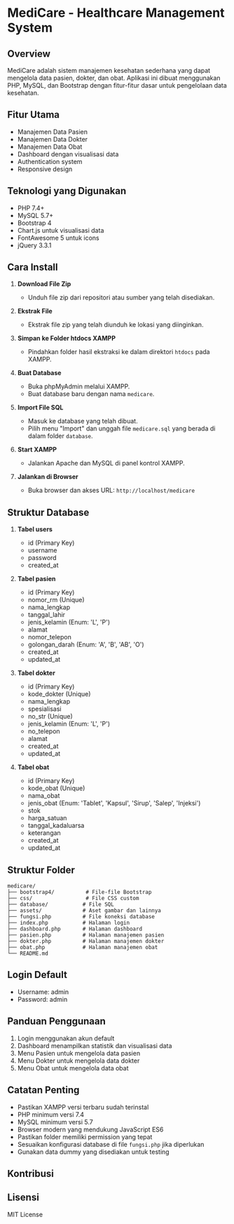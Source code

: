 # MediCare - Healthcare Management System

## Overview

MediCare adalah sistem manajemen kesehatan sederhana yang dapat mengelola data pasien, dokter, dan obat. Aplikasi ini dibuat menggunakan PHP, MySQL, dan Bootstrap dengan fitur-fitur dasar untuk pengelolaan data kesehatan.

## Fitur Utama

- Manajemen Data Pasien
- Manajemen Data Dokter
- Manajemen Data Obat
- Dashboard dengan visualisasi data
- Authentication system
- Responsive design

## Teknologi yang Digunakan

- PHP 7.4+
- MySQL 5.7+
- Bootstrap 4
- Chart.js untuk visualisasi data
- FontAwesome 5 untuk icons
- jQuery 3.3.1

## Cara Install

1. **Download File Zip**

   - Unduh file zip dari repositori atau sumber yang telah disediakan.

2. **Ekstrak File**

   - Ekstrak file zip yang telah diunduh ke lokasi yang diinginkan.

3. **Simpan ke Folder htdocs XAMPP**

   - Pindahkan folder hasil ekstraksi ke dalam direktori `htdocs` pada XAMPP.

4. **Buat Database**

   - Buka phpMyAdmin melalui XAMPP.
   - Buat database baru dengan nama `medicare`.

5. **Import File SQL**

   - Masuk ke database yang telah dibuat.
   - Pilih menu "Import" dan unggah file `medicare.sql` yang berada di dalam folder `database`.

6. **Start XAMPP**

   - Jalankan Apache dan MySQL di panel kontrol XAMPP.

7. **Jalankan di Browser**
   - Buka browser dan akses URL: `http://localhost/medicare`

## Struktur Database

1. **Tabel users**

   - id (Primary Key)
   - username
   - password
   - created_at

2. **Tabel pasien**

   - id (Primary Key)
   - nomor_rm (Unique)
   - nama_lengkap
   - tanggal_lahir
   - jenis_kelamin (Enum: 'L', 'P')
   - alamat
   - nomor_telepon
   - golongan_darah (Enum: 'A', 'B', 'AB', 'O')
   - created_at
   - updated_at

3. **Tabel dokter**

   - id (Primary Key)
   - kode_dokter (Unique)
   - nama_lengkap
   - spesialisasi
   - no_str (Unique)
   - jenis_kelamin (Enum: 'L', 'P')
   - no_telepon
   - alamat
   - created_at
   - updated_at

4. **Tabel obat**
   - id (Primary Key)
   - kode_obat (Unique)
   - nama_obat
   - jenis_obat (Enum: 'Tablet', 'Kapsul', 'Sirup', 'Salep', 'Injeksi')
   - stok
   - harga_satuan
   - tanggal_kadaluarsa
   - keterangan
   - created_at
   - updated_at

## Struktur Folder

```
medicare/
├── bootstrap4/          # File-file Bootstrap
├── css/                 # File CSS custom
├── database/           # File SQL
├── assets/             # Aset gambar dan lainnya
├── fungsi.php          # File koneksi database
├── index.php           # Halaman login
├── dashboard.php       # Halaman dashboard
├── pasien.php          # Halaman manajemen pasien
├── dokter.php          # Halaman manajemen dokter
├── obat.php            # Halaman manajemen obat
└── README.md
```

## Login Default

- Username: admin
- Password: admin

## Panduan Penggunaan

1. Login menggunakan akun default
2. Dashboard menampilkan statistik dan visualisasi data
3. Menu Pasien untuk mengelola data pasien
4. Menu Dokter untuk mengelola data dokter
5. Menu Obat untuk mengelola data obat

## Catatan Penting

- Pastikan XAMPP versi terbaru sudah terinstal
- PHP minimum versi 7.4
- MySQL minimum versi 5.7
- Browser modern yang mendukung JavaScript ES6
- Pastikan folder memiliki permission yang tepat
- Sesuaikan konfigurasi database di file `fungsi.php` jika diperlukan
- Gunakan data dummy yang disediakan untuk testing

## Kontribusi

## Lisensi

MIT License
